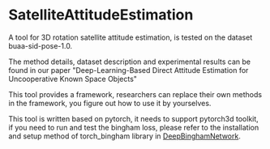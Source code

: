 # SatelliteAttitudeEstimation
A tool for 3D rotation satellite attitude estimation, is tested on the dataset buaa-sid-pose-1.0.


The method details, dataset description and experimental results can be found in our paper "Deep-Learning-Based Direct Attitude Estimation for Uncooperative Known Space Objects"


This tool provides a framework, researchers can replace their own methods in the framework, you figure out how to use it by yourselves.


This tool is written based on pytorch, it needs to support pytorch3d toolkit, if you need to run and test the bingham loss, please refer to the installation and setup method of torch_bingham library in [DeepBinghamNetwork](https://github.com/Multimodal3DVision/torch_bingham).
